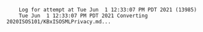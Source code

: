         Log for attempt at Tue Jun  1 12:33:07 PM PDT 2021 (13985)
        Tue Jun  1 12:33:07 PM PDT 2021 Converting 2020ISOS101/KBxISOSMLPrivacy.md...
